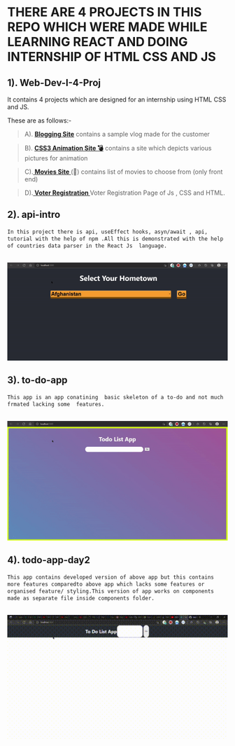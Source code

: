  #  THERE ARE 4 PROJECTS IN THIS REPO WHICH WERE MADE WHILE LEARNING REACT AND DOING INTERNSHIP OF HTML CSS AND JS



## **1). Web-Dev-I-4-Proj**
 
  It contains 4 projects which are designed for an internship using HTML CSS and JS.

  These are as follows:-

>A). **<u><a href="https://blog-shreyansh252001.000webhostapp.com/">Blogging Site</a></u>**
      contains a sample vlog made for the customer

<foreignObject width="100%" height="100%">

<style>

  .emoji {
    font-size: calc(14px);
}

.emoji::after {
    animation-timing-function: linear;
    animation-iteration-count: infinite;
}

.bomb::after {
    content: '💣';
    --emoji: '💥';
    animation-name: twoFrames;
    animation-duration: 2s;
}

@keyframes twoFrames {
    50% {
        content: var(--emoji);
    }
}

</style>

 > B).  **<u><a href="https://css3animationsshreyansh252001.000webhostapp.com/" class="emoji bomb"> CSS3 Animation Site
</a></u>** 
contains a site which depicts various pictures for animation

</foreignObject>


>C).**<u><a href="https://shreyansh252001movies.000webhostapp.com/"> Movies Site </a></u>**(:cinema:)
      contains list of movies to choose from (only front end)
 
>D).**<u><a href="https://voterregistrationshreyansh252001.000webhostapp.com/"> Voter Registration </a></u>**
      Voter Registration Page of Js , CSS and HTML.

## **2). api-intro**
    In this project there is api, useEffect hooks, asyn/await , api, tutorial with the help of npm .All this is demonstrated with the help of countries data parser in the React Js  language.

</br>
<img src="assets/api-intro.gif" type="gif" alt="api-intro-gif"/>
</br>

##  **3). to-do-app**
    This app is an app conatining  basic skeleton of a to-do and not much frmated lacking some  features.
</br>
<img src="assets/to-do-app.gif" type="gif" alt="to-do-app-gif"/>
</br>

## **4). todo-app-day2**
    This app contains developed version of above app but this contains more features comparedto above app which lacks some features or organised feature/ styling.This version of app works on components made as separate file inside components folder.
</br>
<img src="assets/todo-app-day2.gif" type="gif" alt="todo-app-day2-gif" width="600px">